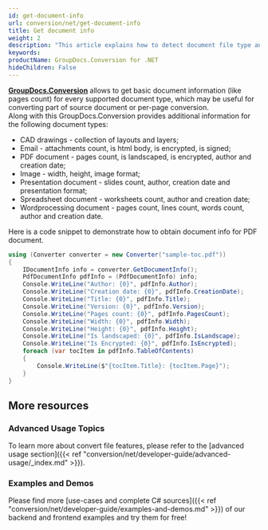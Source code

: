 ```yaml
---
id: get-document-info
url: conversion/net/get-document-info
title: Get document info
weight: 2
description: "This article explains how to detect document file type and calculate pages count when convert file with GroupDocs.Conversion for .NET."
keywords: 
productName: GroupDocs.Conversion for .NET
hideChildren: False
---
```

[**GroupDocs.Conversion**](https://products.groupdocs.com/conversion/net) allows to get basic document information (like pages count) for every supported document type, which may be useful for converting part of source document or per-page conversion.  
Along with this GroupDocs.Conversion provides additional information for the following document types:

*   CAD drawings - collection of layouts and layers;
*   Email - attachments count, is html body, is encrypted, is signed;
*   PDF document - pages count, is landscaped, is encrypted, author and creation date;
*   Image - width, height, image format;
*   Presentation document - slides count, author, creation date and presentation format;
*   Spreadsheet document - worksheets count, author and creation date;
*   Wordprocessing document - pages count, lines count, words count, author and creation date.

Here is a code snippet to demonstrate how to obtain document info for PDF document.

```csharp
using (Converter converter = new Converter("sample-toc.pdf"))
{
    IDocumentInfo info = converter.GetDocumentInfo();
    PdfDocumentInfo pdfInfo = (PdfDocumentInfo) info;
    Console.WriteLine("Author: {0}", pdfInfo.Author);
    Console.WriteLine("Creation date: {0}", pdfInfo.CreationDate);
    Console.WriteLine("Title: {0}", pdfInfo.Title);
    Console.WriteLine("Version: {0}", pdfInfo.Version);
    Console.WriteLine("Pages count: {0}", pdfInfo.PagesCount);
    Console.WriteLine("Width: {0}", pdfInfo.Width);
    Console.WriteLine("Height: {0}", pdfInfo.Height);
    Console.WriteLine("Is landscaped: {0}", pdfInfo.IsLandscape);
    Console.WriteLine("Is Encrypted: {0}", pdfInfo.IsEncrypted);
    foreach (var tocItem in pdfInfo.TableOfContents)
    {
        Console.WriteLine($"{tocItem.Title}: {tocItem.Page}");
    }
}
```

## More resources

### Advanced Usage Topics

To learn more about convert file features, please refer to the [advanced usage section]({{< ref "conversion/net/developer-guide/advanced-usage/_index.md" >}}).

### Examples and Demos

Please find more [use-cases and complete C# sources]({{< ref "conversion/net/developer-guide/examples-and-demos.md" >}}) of our backend and frontend examples and try them for free!